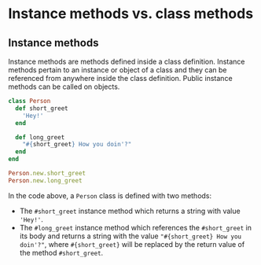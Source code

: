 # Instance methods vs. class methods

## Instance methods

Instance methods are methods defined inside a class definition. Instance methods pertain to an instance or object of a class and they can be referenced from anywhere inside the class definition. Public instance methods can be called on objects.


```ruby
class Person
  def short_greet
    'Hey!'
  end

  def long_greet
    "#{short_greet} How you doin'?"
  end
end

Person.new.short_greet
Person.new.long_greet
```

In the code above, a `Person` class is defined with two methods:
- The `#short_greet` instance method which returns a string with value `'Hey!'`.
- The `#long_greet` instance method which references the `#short_greet` in its body and returns a string with the value `"#{short_greet} How you doin'?"`, where `#{short_greet}` will be replaced by the return value of the method `#short_greet`.
